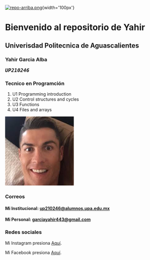 [![repo-arriba.png](https://i.postimg.cc/WbgK5kG9/repo-arriba.png)](https://postimg.cc/KRcJz4sL){width='100px'}

# Bienvenido al repositorio de Yahir

## Univerisdad Politecnica de Aguascalientes 

### Yahir Garcia Alba <pre><em>UP210246</em>

### Tecnico en Programción 

<ol>
  <li>U1 Programming introduction</li>
  <li>U2 Control structures and cycles</li>
  <li>U3 Functions</li>
  <li>U4 Files and arrays</li>
</ol>


![Descripción de la imagen](/imagenes/images.jpeg)

### Correos 

#### Mi Institucional: up210246@alumnos.upa.edu.mx 

#### Mi Personal: garciayahir443@gmail.com


### Redes sociales 


Mi Instagram presiona [Aquí](https://www.instagram.com/yahir_alba_/). </p>
Mi Facebook presiona [Aquí](https://www.facebook.com/yahir.garciaalba/).

